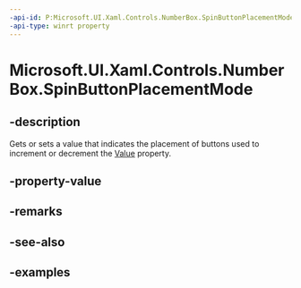 ```yaml
---
-api-id: P:Microsoft.UI.Xaml.Controls.NumberBox.SpinButtonPlacementMode
-api-type: winrt property
---
```


# Microsoft.UI.Xaml.Controls.NumberBox.SpinButtonPlacementMode

<!--
public Microsoft.UI.Xaml.Controls.NumberBoxSpinButtonPlacementMode SpinButtonPlacementMode { get; set; }
-->

## -description

Gets or sets a value that indicates the placement of buttons used to increment or decrement the [Value](numberbox_value.md) property.

## -property-value

## -remarks

## -see-also

## -examples

